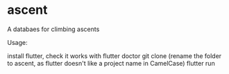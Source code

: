 # ascent

A databaes for climbing ascents

Usage:

install flutter, check it works with flutter doctor
git clone (rename the folder to ascent, as flutter doesn't like a project name in CamelCase)
flutter run

